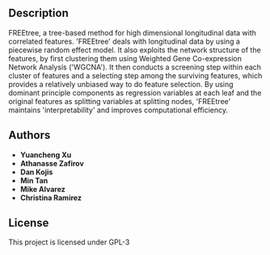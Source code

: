 ## Description 

FREEtree, a tree-based method for high dimensional longitudinal data with 
    correlated features. 'FREEtree' deals with longitudinal data by using a 
    piecewise random effect model. It also exploits the network structure 
    of the features, by first clustering them using Weighted Gene Co-expression 
    Network Analysis ('WGCNA'). It then conducts a screening step within each 
    cluster of features and a selecting step among the surviving features, 
    which provides a relatively unbiased way to do feature selection. By 
    using dominant principle components as regression variables at each 
    leaf and the original features as splitting variables at splitting nodes, 
    'FREEtree' maintains 'interpretability' and improves computational efficiency.

## Authors

* **Yuancheng Xu** 
* **Athanasse Zafirov** 
* **Dan Kojis** 
* **Min Tan** 
* **Mike Alvarez**  
* **Christina Ramirez**  


## License

This project is licensed under GPL-3

